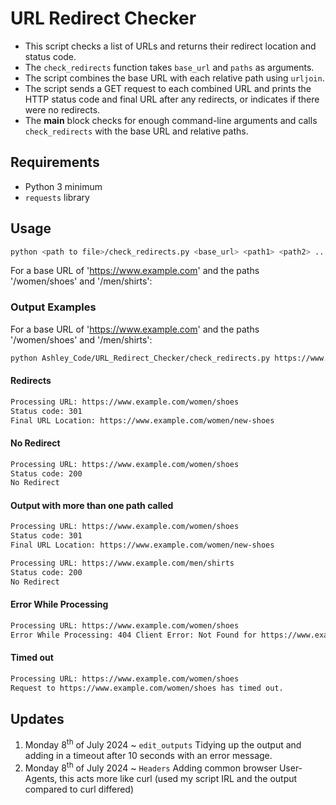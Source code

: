 # URL Redirect Checker

* This script checks a list of URLs and returns their redirect location and status code.
* The `check_redirects` function takes `base_url` and `paths` as arguments.
* The script combines the base URL with each relative path using `urljoin`.
* The script sends a GET request to each combined URL and prints the HTTP status code and final URL after any redirects, or indicates if there were no redirects.
* The __main__ block checks for enough command-line arguments and calls `check_redirects` with the base URL and relative paths.

## Requirements

- Python 3 minimum 
- `requests` library

## Usage

```bash
python <path to file>/check_redirects.py <base_url> <path1> <path2> ...
```
For a base URL of 'https://www.example.com' and the paths '/women/shoes' and '/men/shirts':

### Output Examples
For a base URL of 'https://www.example.com' and the paths '/women/shoes' and '/men/shirts':
```bash
python Ashley_Code/URL_Redirect_Checker/check_redirects.py https://www.example.com /women/shoes /men/shirts
```
#### Redirects
```bash
Processing URL: https://www.example.com/women/shoes
Status code: 301
Final URL Location: https://www.example.com/women/new-shoes
```
#### No Redirect
```bash
Processing URL: https://www.example.com/women/shoes
Status code: 200
No Redirect
```
#### Output with more than one path called
```bash
Processing URL: https://www.example.com/women/shoes
Status code: 301
Final URL Location: https://www.example.com/women/new-shoes

Processing URL: https://www.example.com/men/shirts
Status code: 200
No Redirect
```
#### Error While Processing
```bash
Processing URL: https://www.example.com/women/shoes
Error While Processing: 404 Client Error: Not Found for https://www.example.com/women/shoes
```
#### Timed out
```bash
Processing URL: https://www.example.com/women/shoes
Request to https://www.example.com/women/shoes has timed out.
```
## Updates
1. Monday 8<sup>th</sup> of July 2024 ~ `edit_outputs` Tidying up the output and adding in a timeout after 10 seconds with an error message.
2. Monday 8<sup>th</sup> of July 2024 ~ `Headers` Adding common browser User-Agents, this acts more like curl (used my script IRL and the output compared to curl differed)
